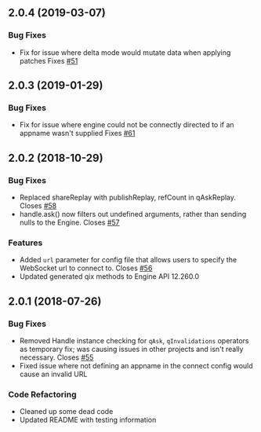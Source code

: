## 2.0.4 (2019-03-07)

### Bug Fixes
* Fix for issue where delta mode would mutate data when applying patches Fixes [#51](https://github.com/axisgroup/RxQ/issues/51)

## 2.0.3 (2019-01-29)

### Bug Fixes
* Fix for issue where engine could not be connectly directed to if an appname wasn't supplied Fixes [#61](https://github.com/axisgroup/RxQ/issues/61)

## 2.0.2 (2018-10-29)

### Bug Fixes
* Replaced shareReplay with publishReplay, refCount in qAskReplay. Closes [#58](https://github.com/axisgroup/RxQ/issues/58)
* handle.ask() now filters out undefined arguments, rather than sending nulls to the Engine. Closes [#57](https://github.com/axisgroup/RxQ/issues/57)

### Features
* Added `url` parameter for config file that allows users to specify the WebSocket url to connect to. Closes [#56](https://github.com/axisgroup/RxQ/issues/56)
* Updated generated qix methods to Engine API 12.260.0

## 2.0.1 (2018-07-26)

### Bug Fixes
* Removed Handle instance checking for `qAsk`, `qInvalidations` operators as temporary fix; was causing issues in other projects and isn't really necessary. Closes [#55](https://github.com/axisgroup/RxQ/issues/55)
* Fixed issue where not defining an appname in the connect config would cause an invalid URL

### Code Refactoring
* Cleaned up some dead code
* Updated README with testing information